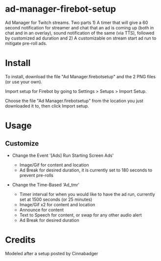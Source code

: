 # ad-manager-firebot-setup

Ad Manager for Twitch streams. Two parts 1) A timer that will give a 60 second notification for streamer and chat that an ad is coming up (both in chat and in an overlay), sound notification of the same (via TTS), followed by customized ad duration  and 2) A customizable on stream start ad run to mitigate pre-roll ads.

# Install
To install, download the file "Ad Manager.firebotsetup" and the 2 PNG files (or use your own).

Import setup for Firebot by going to Settings > Setups > Import Setup.

Choose the file "Ad Manager.firebotsetup" from the location you just downloaded it to, then click Import setup.

# Usage

## Customize
+ Change the Event '[Ads] Run Starting Screen Ads'
    + Image/Gif for content and location
    + Ad Break for desired duration, it is currently set to 180 seconds to prevent pre-rolls

+ Change the Time-Based 'Ad_tmr'
    + Timer interval for when you would like to have the ad run, currently set at 1500 seconds (or 25 minutes)
    + Image/Gif x2 for content and location
    + Announce for content
    + Text to Speech for content, or swap for any other audio alert
    + Ad Break for desired duration

# Credits
Modeled after a setup posted by Cinnabadger
